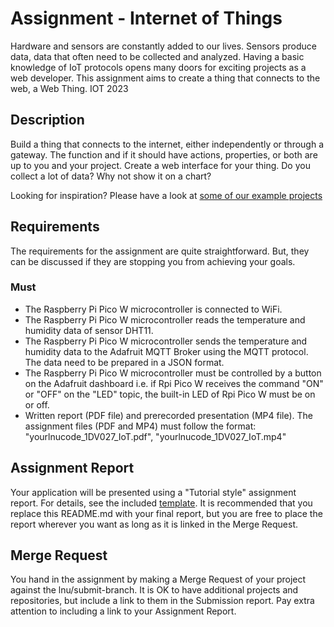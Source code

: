 # Assignment - Internet of Things

Hardware and sensors are constantly added to our lives. Sensors produce data, data that often need to be collected and analyzed. Having a basic knowledge of IoT protocols opens many doors for exciting projects as a web developer. This assignment aims to create a thing that connects to the web, a Web Thing.
IOT 2023

## Description

Build a thing that connects to the internet, either independently or through a gateway. The function and if it should have actions, properties, or both are up to you and your project. Create a web interface for your thing. Do you collect a lot of data? Why not show it on a chart?

Looking for inspiration? Please have a look at [some of our example projects](https://coursepress.lnu.se/kurser/webben-som-applikationsplattform/iot/exempel)

## Requirements

The requirements for the assignment are quite straightforward. But, they can be discussed if they are stopping you from achieving your goals.

### Must

* The Raspberry Pi Pico W microcontroller is connected to WiFi.
* The Raspberry Pi Pico W microcontroller reads the temperature and humidity data of sensor DHT11.
* The Raspberry Pi Pico W microcontroller sends the temperature and humidity data to the Adafruit MQTT Broker using the MQTT protocol. The data need to be prepared in a JSON format.
* The Raspberry Pi Pico W microcontroller must be controlled by a button on the Adafruit dashboard i.e. if Rpi Pico W receives the command "ON" or "OFF" on the "LED" topic, the built-in LED of Rpi Pico W must be on or off.
* Written report (PDF file) and prerecorded presentation (MP4 file). The assignment files (PDF and MP4) must follow the format:  "yourlnucode_1DV027_IoT.pdf", "yourlnucode_1DV027_IoT.mp4"

## Assignment Report

Your application will be presented using a "Tutorial style" assignment report. For details, see the included [template](./Template.md). It is recommended that you replace this README.md with your final report, but you are free to place the report wherever you want as long as it is linked in the Merge Request.

## Merge Request

You hand in the assignment by making a Merge Request of your project against the lnu/submit-branch. It is OK to have additional projects and repositories, but include a link to them in the Submission report.
Pay extra attention to including a link to your Assignment Report.
